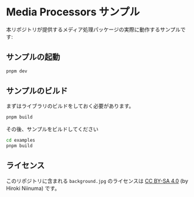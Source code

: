# Media Processors サンプル

本リポジトリが提供するメディア処理パッケージの実際に動作するサンプルです:

## サンプルの起動

```bash
pnpm dev
```

## サンプルのビルド

まずはライブラリのビルドをしておく必要があります。

```bash
pnpm build
```

その後、サンプルをビルドしてください

```bash
cd examples
pnpm build
```

## ライセンス

このリポジトリに含まれる `background.jpg` のライセンスは [CC BY-SA 4.0](https://creativecommons.org/licenses/by-sa/4.0/) (by Hiroki Niinuma) です。

